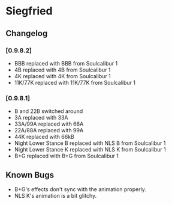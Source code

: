 ﻿# Siegfried

## Changelog
### [0.9.8.2]
 - BBB replaced with BBB from Soulcalibur 1
 - 4B replaced with 4B from Soulcalibur 1
 - 4K replaced with 4K from Soulcalibur 1
 - 11K/77K replaced with 11K/77K from Soulcalibur 1

### [0.9.8.1]
 - B and 22B switched around
 - 3A replaced with 33A
 - 33A/99A replaced with 66A
 - 22A/88A replaced with 99A
 - 44K replaced with 66kB
 - Night Lower Stance B replaced with NLS B from Soulcalibur 1
 - Night Lower Stance K replaced with NLS K from Soulcalibur 1
 - B+G replaced with B+G from Soulcalibur 1

## Known Bugs
 - B+G's effects don't sync with the animation properly.
 - NLS K's animation is a bit glitchy.
